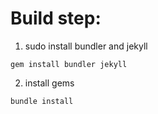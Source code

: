 # Build step:

1. sudo install bundler and jekyll

```
gem install bundler jekyll

```

2. install gems

```
bundle install

```










